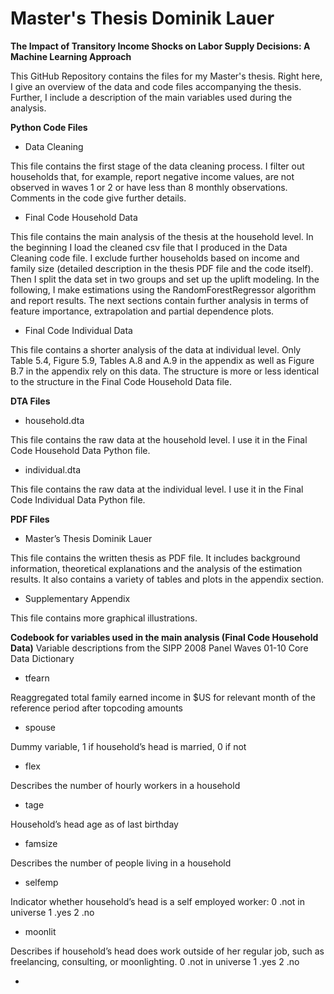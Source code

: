# Master's Thesis Dominik Lauer

**The Impact of Transitory Income Shocks on Labor Supply Decisions: A Machine Learning Approach**


This GitHub Repository contains the files for my Master's thesis. Right here, I give an overview of the data and code files accompanying the thesis. Further, I include a description of the main variables used during the analysis. 

**Python Code Files**

- Data Cleaning

This file contains the first stage of the data cleaning process. I filter out households that, for example, report negative income values, are not observed in waves 1 or 2 or have less than 8 monthly observations. Comments in the code give further details.

- Final Code Household Data
 
This file contains the main analysis of the thesis at the household level. In the beginning I load the cleaned csv file that I produced in the Data Cleaning code file.                         I exclude further households based on income and family size (detailed description in the thesis PDF file and the code itself). Then I split the data set in two groups and set up the uplift modeling. In the following, I make estimations using the RandomForestRegressor algorithm and report results. The next sections contain further analysis in terms of feature importance, extrapolation and partial dependence plots.

- Final Code Individual Data

This file contains a shorter analysis of the data at individual level. Only Table 5.4, Figure 5.9, Tables A.8 and A.9 in the appendix as well as Figure B.7 in the appendix rely on this data. The structure is more or less identical to the structure in the Final Code Household Data file.

**DTA Files**

- household.dta

This file contains the raw data at the household level. I use it in the Final Code Household Data Python file.

- individual.dta

This file contains the raw data at the individual level. I use it in the Final Code Individual Data Python file.

**PDF Files**

- Master’s Thesis Dominik Lauer

This file contains the written thesis as PDF file. It includes background information, theoretical explanations and the analysis of the estimation results. It also contains a variety of tables and plots in the appendix section. 

- Supplementary Appendix

This file contains more graphical illustrations. 

**Codebook for variables used in the main analysis (Final Code Household Data)**
Variable descriptions from the SIPP 2008 Panel Waves 01-10 Core Data Dictionary

- tfearn

Reaggregated total family earned income in $US for relevant month of the reference period after topcoding amounts

- spouse

Dummy variable, 1 if household’s head is married, 0 if not

- flex

Describes the number of hourly workers in a household

- tage

Household’s head age as of last birthday

- famsize

Describes the number of people living in a household

- selfemp

Indicator whether household’s head is a self employed worker: 
0 .not in universe 
1 .yes
2 .no

- moonlit

Describes if household’s head does work outside of her regular job, such as freelancing, consulting, or moonlighting. 
0 .not in universe
1 .yes
2 .no

- 
